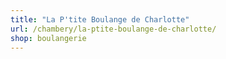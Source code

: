 ```yaml
---
title: "La P'tite Boulange de Charlotte"
url: /chambery/la-ptite-boulange-de-charlotte/
shop: boulangerie
---
```

